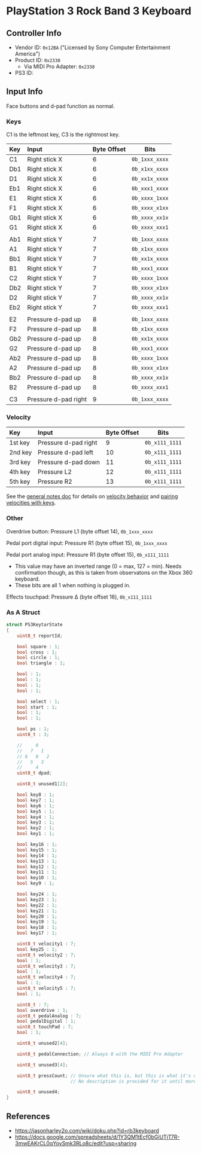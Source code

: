 # PlayStation 3 Rock Band 3 Keyboard

## Controller Info

- Vendor ID: `0x12BA` ("Licensed by Sony Computer Entertainment America")
- Product ID: `0x2330`
  - Via MIDI Pro Adapter: `0x2338`
- PS3 ID: 

## Input Info

Face buttons and d-pad function as normal.

### Keys

C1 is the leftmost key, C3 is the rightmost key.

| Key | Input                | Byte Offset | Bits           |
| :-- | :----                | :---------- | :--:           |
| C1  | Right stick X        | 6           | `0b_1xxx_xxxx` |
| Db1 | Right stick X        | 6           | `0b_x1xx_xxxx` |
| D1  | Right stick X        | 6           | `0b_xx1x_xxxx` |
| Eb1 | Right stick X        | 6           | `0b_xxx1_xxxx` |
| E1  | Right stick X        | 6           | `0b_xxxx_1xxx` |
| F1  | Right stick X        | 6           | `0b_xxxx_x1xx` |
| Gb1 | Right stick X        | 6           | `0b_xxxx_xx1x` |
| G1  | Right stick X        | 6           | `0b_xxxx_xxx1` |
|     |                      |             |                |
| Ab1 | Right stick Y        | 7           | `0b_1xxx_xxxx` |
| A1  | Right stick Y        | 7           | `0b_x1xx_xxxx` |
| Bb1 | Right stick Y        | 7           | `0b_xx1x_xxxx` |
| B1  | Right stick Y        | 7           | `0b_xxx1_xxxx` |
| C2  | Right stick Y        | 7           | `0b_xxxx_1xxx` |
| Db2 | Right stick Y        | 7           | `0b_xxxx_x1xx` |
| D2  | Right stick Y        | 7           | `0b_xxxx_xx1x` |
| Eb2 | Right stick Y        | 7           | `0b_xxxx_xxx1` |
|     |                      |             |                |
| E2  | Pressure d-pad up    | 8           | `0b_1xxx_xxxx` |
| F2  | Pressure d-pad up    | 8           | `0b_x1xx_xxxx` |
| Gb2 | Pressure d-pad up    | 8           | `0b_xx1x_xxxx` |
| G2  | Pressure d-pad up    | 8           | `0b_xxx1_xxxx` |
| Ab2 | Pressure d-pad up    | 8           | `0b_xxxx_1xxx` |
| A2  | Pressure d-pad up    | 8           | `0b_xxxx_x1xx` |
| Bb2 | Pressure d-pad up    | 8           | `0b_xxxx_xx1x` |
| B2  | Pressure d-pad up    | 8           | `0b_xxxx_xxx1` |
|     |                      |             |                |
| C3  | Pressure d-pad right | 9           | `0b_1xxx_xxxx` |

### Velocity

| Key     | Input                | Byte Offset | Bits           |
| :--     | :----                | :---------- | :--:           |
| 1st key | Pressure d-pad right | 9           | `0b_x111_1111` |
| 2nd key | Pressure d-pad left  | 10          | `0b_x111_1111` |
| 3rd key | Pressure d-pad down  | 11          | `0b_x111_1111` |
| 4th key | Pressure L2          | 12          | `0b_x111_1111` |
| 5th key | Pressure R2          | 13          | `0b_x111_1111` |

See the [general notes doc](General%20Notes.md) for details on [velocity behavior](General%20Notes.md#key-velocities) and [pairing velocities with keys](General%20Notes.md#pairing-keys-and-velocities).

### Other

Overdrive button: Pressure L1 (byte offset 14), `0b_1xxx_xxxx`

Pedal port digital input: Pressure R1 (byte offset 15), `0b_1xxx_xxxx`

Pedal port analog input: Pressure R1 (byte offset 15), `0b_x111_1111`

- This value may have an inverted range (0 = max, 127 = min). Needs confirmation though, as this is taken from observatons on the Xbox 360 keyboard.
- These bits are all 1 when nothing is plugged in.

Effects touchpad: Pressure Δ (byte offset 16), `0b_x111_1111`

### As A Struct

```c
struct PS3KeytarState
{
    uint8_t reportId;

    bool square : 1;
    bool cross : 1;
    bool circle : 1;
    bool triangle : 1;

    bool : 1;
    bool : 1;
    bool : 1;
    bool : 1;

    bool select : 1;
    bool start : 1;
    bool : 1;
    bool : 1;

    bool ps : 1;
    uint8_t : 3;

    //     0
    //   7   1
    // 6   8   2
    //   5   3
    //     4 
    uint8_t dpad;

    uint8_t unused1[2];

    bool key8 : 1;
    bool key7 : 1;
    bool key6 : 1;
    bool key5 : 1;
    bool key4 : 1;
    bool key3 : 1;
    bool key2 : 1;
    bool key1 : 1;

    bool key16 : 1;
    bool key15 : 1;
    bool key14 : 1;
    bool key13 : 1;
    bool key12 : 1;
    bool key11 : 1;
    bool key10 : 1;
    bool key9 : 1;

    bool key24 : 1;
    bool key23 : 1;
    bool key22 : 1;
    bool key21 : 1;
    bool key20 : 1;
    bool key19 : 1;
    bool key18 : 1;
    bool key17 : 1;

    uint8_t velocity1 : 7;
    bool key25 : 1;
    uint8_t velocity2 : 7;
    bool : 1;
    uint8_t velocity3 : 7;
    bool : 1;
    uint8_t velocity4 : 7;
    bool : 1;
    uint8_t velocity5 : 7;
    bool : 1;

    uint8_t : 7;
    bool overdrive : 1;
    uint8_t pedalAnalog : 7;
    bool pedalDigital : 1;
    uint8_t touchPad : 7;
    bool : 1;

    uint8_t unused2[4];

    uint8_t pedalConnection; // Always 0 with the MIDI Pro Adapter

    uint8_t unused3[4];

    uint8_t pressCount; // Unsure what this is, but this is what it's defined as in the spreadsheet linked below.
                        // No description is provided for it until more investigation can be done.

    uint8_t unused4;
}
```

## References

- https://jasonharley2o.com/wiki/doku.php?id=rb3keyboard
- https://docs.google.com/spreadsheets/d/1Y3QM1tEcf0bGiUTjT7R-3mwEAKrCL0qYoySmk3RLo8c/edit?usp=sharing
